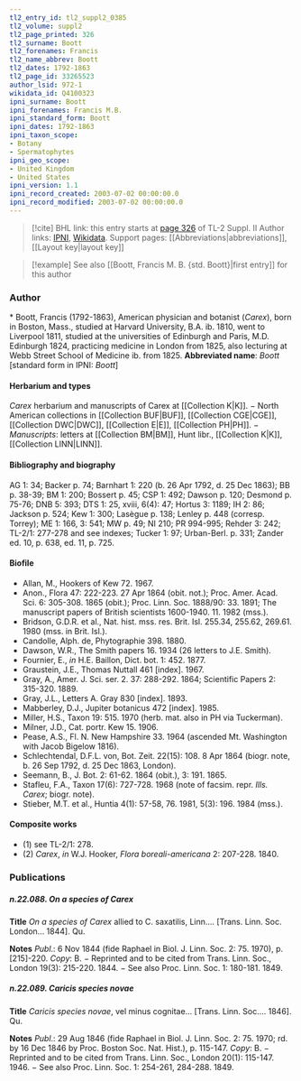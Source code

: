 ```yaml
---
tl2_entry_id: tl2_suppl2_0385
tl2_volume: suppl2
tl2_page_printed: 326
tl2_surname: Boott
tl2_forenames: Francis
tl2_name_abbrev: Boott
tl2_dates: 1792-1863
tl2_page_id: 33265523
author_lsid: 972-1
wikidata_id: Q4100323
ipni_surname: Boott
ipni_forenames: Francis M.B.
ipni_standard_form: Boott
ipni_dates: 1792-1863
ipni_taxon_scope: 
- Botany
- Spermatophytes
ipni_geo_scope: 
- United Kingdom
- United States
ipni_version: 1.1
ipni_record_created: 2003-07-02 00:00:00.0
ipni_record_modified: 2003-07-02 00:00:00.0
---
```


> [!cite] BHL link: this entry starts at [page 326](https://www.biodiversitylibrary.org/page/33265523) of TL-2 Suppl. II
> Author links: [IPNI](https://www.ipni.org/a/972-1), [Wikidata](https://www.wikidata.org/wiki/Q4100323). Support pages: [[Abbreviations|abbreviations]], [[Layout key|layout key]]

> [!example] See also [[Boott, Francis M. B. {std. Boott}|first entry]] for this author

### Author

\* Boott, Francis (1792-1863), American physician and botanist (*Carex*), born in Boston, Mass., studied at Harvard University, B.A. ib. 1810, went to Liverpool 1811, studied at the universities of Edinburgh and Paris, M.D. Edinburgh 1824, practicing medicine in London from 1825, also lecturing at Webb Street School of Medicine ib. from 1825. 
**Abbreviated name**: *Boott* \[standard form in IPNI: *Boott*\]

#### Herbarium and types

*Carex* herbarium and manuscripts of Carex at [[Collection K|K]]. − North American collections in [[Collection BUF|BUF]], [[Collection CGE|CGE]], [[Collection DWC|DWC]], [[Collection E|E]], [[Collection PH|PH]]. − *Manuscripts*: letters at [[Collection BM|BM]], Hunt libr., [[Collection K|K]], [[Collection LINN|LINN]].

#### Bibliography and biography

AG 1: 34; Backer p. 74; Barnhart 1: 220 (b. 26 Apr 1792, d. 25 Dec 1863); BB p. 38-39; BM 1: 200; Bossert p. 45; CSP 1: 492; Dawson p. 120; Desmond p. 75-76; DNB 5: 393; DTS 1: 25, xviii, 6(4): 47; Hortus 3: 1189; IH 2: 86; Jackson p. 524; Kew 1: 300; Lasègue p. 138; Lenley p. 448 (corresp. Torrey); ME 1: 166, 3: 541; MW p. 49; NI 210; PR 994-995; Rehder 3: 242; TL-2/1: 277-278 and see indexes; Tucker 1: 97; Urban-Berl. p. 331; Zander ed. 10, p. 638, ed. 11, p. 725.

#### Biofile

- Allan, M., Hookers of Kew 72. 1967.
- Anon., Flora 47: 222-223. 27 Apr 1864 (obit. not.); Proc. Amer. Acad. Sci. 6: 305-308. 1865 (obit.); Proc. Linn. Soc. 1888/90: 33. 1891; The manuscript papers of British scientists 1600-1940. 11. 1982 (mss.).
- Bridson, G.D.R. et al., Nat. hist. mss. res. Brit. Isl. 255.34, 255.62, 269.61. 1980 (mss. in Brit. Isl.).
- Candolle, Alph. de, Phytographie 398. 1880.
- Dawson, W.R., The Smith papers 16. 1934 (26 letters to J.E. Smith).
- Fournier, E., *in* H.E. Baillon, Dict. bot. 1: 452. 1877.
- Graustein, J.E., Thomas Nuttall 461 \[index\]. 1967.
- Gray, A., Amer. J. Sci. ser. 2. 37: 288-292. 1864; Scientific Papers 2: 315-320. 1889.
- Gray, J.L., Letters A. Gray 830 \[index\]. 1893.
- Mabberley, D.J., Jupiter botanicus 472 \[index\]. 1985.
- Miller, H.S., Taxon 19: 515. 1970 (herb. mat. also in PH via Tuckerman).
- Milner, J.D., Cat. portr. Kew 15. 1906.
- Pease, A.S., Fl. N. New Hampshire 33. 1964 (ascended Mt. Washington with Jacob Bigelow 1816).
- Schlechtendal, D.F.L. von, Bot. Zeit. 22(15): 108. 8 Apr 1864 (biogr. note, b. 26 Sep 1792, d. 25 Dec 1863, London).
- Seemann, B., J. Bot. 2: 61-62. 1864 (obit.), 3: 191. 1865.
- Stafleu, F.A., Taxon 17(6): 727-728. 1968 (note of facsim. repr. *Ills. Carex*; biogr. note).
- Stieber, M.T. et al., Huntia 4(1): 57-58, 76. 1981, 5(3): 196. 1984 (mss.).

#### Composite works

- (1) see TL-2/1: 278.
- (2) *Carex*, *in* W.J. Hooker, *Flora boreali-americana* 2: 207-228. 1840.

### Publications

##### n.22.088. On a species of Carex

**Title**
*On a species of Carex* allied to C. saxatilis, Linn.... \[Trans. Linn. Soc. London... 1844\]. Qu.

**Notes**
*Publ*.: 6 Nov 1844 (fide Raphael in Biol. J. Linn. Soc. 2: 75. 1970), p. \[215\]-220. *Copy*: B. − Reprinted and to be cited from Trans. Linn. Soc., London 19(3): 215-220. 1844. − See also Proc. Linn. Soc. 1: 180-181. 1849.

##### n.22.089. Caricis species novae

**Title**
*Caricis species novae*, vel minus cognitae... \[Trans. Linn. Soc.... 1846\]. Qu.

**Notes**
*Publ*.: 29 Aug 1846 (fide Raphael in Biol. J. Linn. Soc. 2: 75. 1970; rd. by 16 Dec 1846 by Proc. Boston Soc. Nat. Hist.), p. 115-147. *Copy*: B. − Reprinted and to be cited from Trans. Linn. Soc., London 20(1): 115-147. 1946. − See also Proc. Linn. Soc. 1: 254-261, 284-288. 1849.

